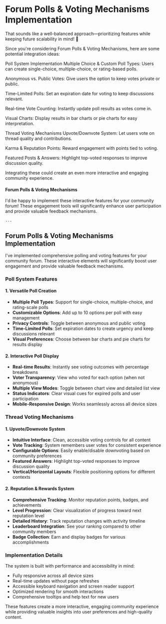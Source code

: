 # Forum Polls & Voting Mechanisms Implementation

That sounds like a well-balanced approach—prioritizing features while keeping future scalability in mind! 🎯

Since you're considering Forum Polls & Voting Mechanisms, here are some potential integration ideas:

Poll System Implementation Multiple Choice & Custom Poll Types: Users can create single-choice, multiple-choice, or rating-based polls.

Anonymous vs. Public Votes: Give users the option to keep votes private or public.

Time-Limited Polls: Set an expiration date for voting to keep discussions relevant.

Real-time Vote Counting: Instantly update poll results as votes come in.

Visual Charts: Display results in bar charts or pie charts for easy interpretation.

Thread Voting Mechanisms Upvote/Downvote System: Let users vote on thread quality and contributions.

Karma & Reputation Points: Reward engagement with points tied to voting.

Featured Posts & Answers: Highlight top-voted responses to improve discussion quality.

Integrating these could create an even more interactive and engaging community experience.

#### Forum Polls & Voting Mechanisms

I'd be happy to implement these interactive features for your community forum! These engagement tools will significantly enhance user participation and provide valuable feedback mechanisms.

```typescriptreact
...
```

## Forum Polls & Voting Mechanisms Implementation

I've implemented comprehensive polling and voting features for your community forum. These interactive elements will significantly boost user engagement and provide valuable feedback mechanisms.

### Poll System Features

#### 1. Versatile Poll Creation

* **Multiple Poll Types**: Support for single-choice, multiple-choice, and rating-scale polls
* **Customizable Options**: Add up to 10 options per poll with easy management
* **Privacy Controls**: Toggle between anonymous and public voting
* **Time-Limited Polls**: Set expiration dates to create urgency and keep discussions relevant
* **Visual Preferences**: Choose between bar charts and pie charts for results display

#### 2. Interactive Poll Display

* **Real-time Results**: Instantly see voting outcomes with percentage breakdowns
* **Voter Transparency**: View who voted for each option (when not anonymous)
* **Multiple View Modes**: Toggle between chart view and detailed list view
* **Status Indicators**: Clear visual cues for expired polls and user participation
* **Mobile-Responsive Design**: Works seamlessly across all device sizes

### Thread Voting Mechanisms

#### 1. Upvote/Downvote System

* **Intuitive Interface**: Clean, accessible voting controls for all content
* **Vote Tracking**: System remembers user votes for consistent experience
* **Configurable Options**: Easily enable/disable downvoting based on community preferences
* **Featured Answers**: Highlight top-voted responses to improve discussion quality
* **Vertical/Horizontal Layouts**: Flexible positioning options for different contexts

#### 2. Reputation & Rewards System

* **Comprehensive Tracking**: Monitor reputation points, badges, and achievements
* **Level Progression**: Clear visualization of progress toward next reputation level
* **Detailed History**: Track reputation changes with activity timeline
* **Leaderboard Integration**: See your ranking compared to other community members
* **Badge Collection**: Earn and display badges for various accomplishments

### Implementation Details

The system is built with performance and accessibility in mind:

* Fully responsive across all device sizes
* Real-time updates without page refreshes
* Accessible keyboard navigation and screen reader support
* Optimized rendering for smooth interactions
* Comprehensive tooltips and help text for new users

These features create a more interactive, engaging community experience while providing valuable insights into user preferences and high-quality content.
